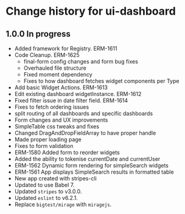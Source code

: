 # Change history for ui-dashboard

## 1.0.0 In progress
* Added framework for Registry. ERM-1611
* Code Cleanup. ERM-1625
  * final-form config changes and form bug fixes
  * Overhauled file structure
  * Fixed moment dependency
  * Fixes to how dashboard fetches widget components per Type
* Add basic Widget Actions. ERM-1613
* Edit existing dashboard widgetInstance. ERM-1612
* Fixed filter issue in date filter field. ERM-1614
* Fixes to fetch ordering issues
* split routing of all dashboards and specific dashboards
* Form changes and UX improvements
* SimpleTable css tweaks and fixes
* Changed DragAndDropFieldArray to have proper handle
* Made proper loading page
* Fixes to form validation
* ERM-1580 Added form to reorder widgets
* Added the ability to tokenise currentDate and currentUser
* ERM-1562 Dynamic form rendering for simpleSearch widgets
* ERM-1561 App displays SimpleSearch results in formatted table
* New app created with stripes-cli
* Updated to use Babel 7.
* Updated `stripes` to v3.0.0.
* Updated `eslint` to v6.2.1.
* Replace `bigtest/mirage` with `miragejs`.
